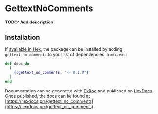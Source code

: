 # GettextNoComments

**TODO: Add description**

## Installation

If [available in Hex](https://hex.pm/docs/publish), the package can be installed
by adding `gettext_no_comments` to your list of dependencies in `mix.exs`:

```elixir
def deps do
  [
    {:gettext_no_comments, "~> 0.1.0"}
  ]
end
```

Documentation can be generated with [ExDoc](https://github.com/elixir-lang/ex_doc)
and published on [HexDocs](https://hexdocs.pm). Once published, the docs can
be found at [https://hexdocs.pm/gettext_no_comments](https://hexdocs.pm/gettext_no_comments).

